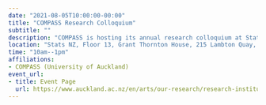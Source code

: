 ```yaml
---
date: "2021-08-05T10:00:00-00:00"
title: "COMPASS Research Colloquium"
subtitle: ""
description: "COMPASS is hosting its annual research colloquium at Statistics New Zealand in Wellington to showcase our research to the government, academic, and broader research community."
location: "Stats NZ, Floor 13, Grant Thornton House, 215 Lambton Quay, Wellington 6011"
time: "10am--1pm"
affiliations:
- COMPASS (University of Auckland)
event_url:
- title: Event Page
  url: https://www.auckland.ac.nz/en/arts/our-research/research-institutes-centres-groups/compass/annual-research-colloquia/2021-colloquium.html
---
```

